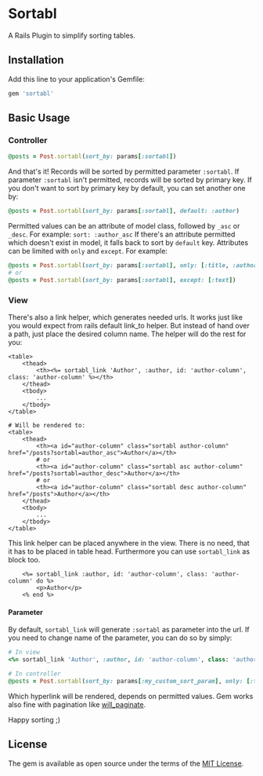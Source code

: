 # Sortabl

A Rails Plugin to simplify sorting tables.

## Installation

Add this line to your application's Gemfile:

```ruby
gem 'sortabl'
```

## Basic Usage

### Controller

```ruby
@posts = Post.sortabl(sort_by: params[:sortabl])
```

And that's it! Records will be sorted by permitted parameter `:sortabl`. If parameter `:sortabl` isn't permitted, records will be sorted by primary key. If you don't want to sort by primary key by default, you can set another one by:

```ruby
@posts = Post.sortabl(sort_by: params[:sortabl], default: :author)
```

Permitted values can be an attribute of model class, followed by `_asc` or `_desc`. For example: `sort: :author_asc`
If there's an attribute permitted which doesn't exist in model, it falls back to sort by `default` key. Attributes can be limited with `only` and `except`. For example:

```ruby
@posts = Post.sortabl(sort_by: params[:sortabl], only: [:title, :author])
# or
@posts = Post.sortabl(sort_by: params[:sortabl], except: [:text])
```


### View

There's also a link helper, which generates needed urls. It works just like you would expect from rails default link_to helper. But instead of hand over a path, just place the desired column name. The helper will do the rest for you:

```erb
<table>
	<thead>
		<th><%= sortabl_link 'Author', :author, id: 'author-column', class: 'author-column' %></th>
	</thead>
	<tbody>
		...
	</tbody>
</table>

# Will be rendered to:
<table>
	<thead>
		<th><a id="author-column" class="sortabl author-column" href="/posts?sortabl=author_asc">Author</a></th>
		# or
		<th><a id="author-column" class="sortabl asc author-column" href="/posts?sortabl=author_desc">Author</a></th>
		# or
		<th><a id="author-column" class="sortabl desc author-column" href="/posts">Author</a></th>
	</thead>
	<tbody>
		...
	</tbody>
</table>
```

This link helper can be placed anywhere in the view. There is no need, that it has to be placed in table head. Furthermore you can use `sortabl_link` as block too.

```erb
	<%= sortabl_link :author, id: 'author-column', class: 'author-column' do %>
		<p>Author</p>
	<% end %>
```

#### Parameter

By default, `sortabl_link` will generate `:sortabl` as parameter into the url. If you need to change name of the parameter, you can do so by simply:

```ruby
# In view
<%= sortabl_link 'Author', :author, id: 'author-column', class: 'author-column', sort_param: :my_custom_sort_param %>

# In controller
@posts = Post.sortabl(sort_by: params[:my_custom_sort_param], only: [:title, :author])
```

Which hyperlink will be rendered, depends on permitted values.
Gem works also fine with pagination like [will_paginate](https://github.com/mislav/will_paginate).

Happy sorting ;)

## License

The gem is available as open source under the terms of the [MIT License](http://opensource.org/licenses/MIT).

